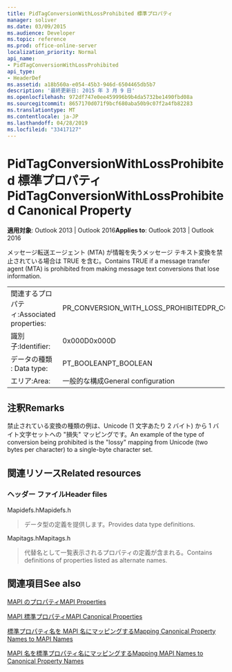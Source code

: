 ```yaml
---
title: PidTagConversionWithLossProhibited 標準プロパティ
manager: soliver
ms.date: 03/09/2015
ms.audience: Developer
ms.topic: reference
ms.prod: office-online-server
localization_priority: Normal
api_name:
- PidTagConversionWithLossProhibited
api_type:
- HeaderDef
ms.assetid: a18b560a-e054-45b3-946d-6504465db5b7
description: '最終更新日: 2015 年 3 月 9 日'
ms.openlocfilehash: 972df747e0ee459996b9b4da5732be1490fbd08a
ms.sourcegitcommit: 8657170d071f9bcf680aba50b9c07f2a4fb82283
ms.translationtype: MT
ms.contentlocale: ja-JP
ms.lasthandoff: 04/28/2019
ms.locfileid: "33417127"
---
```

# <a name="pidtagconversionwithlossprohibited-canonical-property"></a><span data-ttu-id="06402-103">PidTagConversionWithLossProhibited 標準プロパティ</span><span class="sxs-lookup"><span data-stu-id="06402-103">PidTagConversionWithLossProhibited Canonical Property</span></span>

  
  
<span data-ttu-id="06402-104">**適用対象**: Outlook 2013 | Outlook 2016</span><span class="sxs-lookup"><span data-stu-id="06402-104">**Applies to**: Outlook 2013 | Outlook 2016</span></span> 
  
<span data-ttu-id="06402-105">メッセージ転送エージェント (MTA) が情報を失うメッセージ テキスト変換を禁止されている場合は TRUE を含む。</span><span class="sxs-lookup"><span data-stu-id="06402-105">Contains TRUE if a message transfer agent (MTA) is prohibited from making message text conversions that lose information.</span></span> 
  
|||
|:-----|:-----|
|<span data-ttu-id="06402-106">関連するプロパティ:</span><span class="sxs-lookup"><span data-stu-id="06402-106">Associated properties:</span></span>  <br/> |<span data-ttu-id="06402-107">PR_CONVERSION_WITH_LOSS_PROHIBITED</span><span class="sxs-lookup"><span data-stu-id="06402-107">PR_CONVERSION_WITH_LOSS_PROHIBITED</span></span>  <br/> |
|<span data-ttu-id="06402-108">識別子:</span><span class="sxs-lookup"><span data-stu-id="06402-108">Identifier:</span></span>  <br/> |<span data-ttu-id="06402-109">0x000D</span><span class="sxs-lookup"><span data-stu-id="06402-109">0x000D</span></span>  <br/> |
|<span data-ttu-id="06402-110">データの種類 : </span><span class="sxs-lookup"><span data-stu-id="06402-110">Data type:</span></span>  <br/> |<span data-ttu-id="06402-111">PT_BOOLEAN</span><span class="sxs-lookup"><span data-stu-id="06402-111">PT_BOOLEAN</span></span>  <br/> |
|<span data-ttu-id="06402-112">エリア:</span><span class="sxs-lookup"><span data-stu-id="06402-112">Area:</span></span>  <br/> |<span data-ttu-id="06402-113">一般的な構成</span><span class="sxs-lookup"><span data-stu-id="06402-113">General configuration</span></span>  <br/> |
   
## <a name="remarks"></a><span data-ttu-id="06402-114">注釈</span><span class="sxs-lookup"><span data-stu-id="06402-114">Remarks</span></span>

<span data-ttu-id="06402-115">禁止されている変換の種類の例は、Unicode (1 文字あたり 2 バイト) から 1 バイト文字セットへの "損失" マッピングです。</span><span class="sxs-lookup"><span data-stu-id="06402-115">An example of the type of conversion being prohibited is the "lossy" mapping from Unicode (two bytes per character) to a single-byte character set.</span></span> 
  
## <a name="related-resources"></a><span data-ttu-id="06402-116">関連リソース</span><span class="sxs-lookup"><span data-stu-id="06402-116">Related resources</span></span>

### <a name="header-files"></a><span data-ttu-id="06402-117">ヘッダー ファイル</span><span class="sxs-lookup"><span data-stu-id="06402-117">Header files</span></span>

<span data-ttu-id="06402-118">Mapidefs.h</span><span class="sxs-lookup"><span data-stu-id="06402-118">Mapidefs.h</span></span>
  
> <span data-ttu-id="06402-119">データ型の定義を提供します。</span><span class="sxs-lookup"><span data-stu-id="06402-119">Provides data type definitions.</span></span>
    
<span data-ttu-id="06402-120">Mapitags.h</span><span class="sxs-lookup"><span data-stu-id="06402-120">Mapitags.h</span></span>
  
> <span data-ttu-id="06402-121">代替名として一覧表示されるプロパティの定義が含まれる。</span><span class="sxs-lookup"><span data-stu-id="06402-121">Contains definitions of properties listed as alternate names.</span></span>
    
## <a name="see-also"></a><span data-ttu-id="06402-122">関連項目</span><span class="sxs-lookup"><span data-stu-id="06402-122">See also</span></span>



[<span data-ttu-id="06402-123">MAPI のプロパティ</span><span class="sxs-lookup"><span data-stu-id="06402-123">MAPI Properties</span></span>](mapi-properties.md)
  
[<span data-ttu-id="06402-124">MAPI 標準プロパティ</span><span class="sxs-lookup"><span data-stu-id="06402-124">MAPI Canonical Properties</span></span>](mapi-canonical-properties.md)
  
[<span data-ttu-id="06402-125">標準プロパティ名を MAPI 名にマッピングする</span><span class="sxs-lookup"><span data-stu-id="06402-125">Mapping Canonical Property Names to MAPI Names</span></span>](mapping-canonical-property-names-to-mapi-names.md)
  
[<span data-ttu-id="06402-126">MAPI 名を標準プロパティ名にマッピングする</span><span class="sxs-lookup"><span data-stu-id="06402-126">Mapping MAPI Names to Canonical Property Names</span></span>](mapping-mapi-names-to-canonical-property-names.md)

